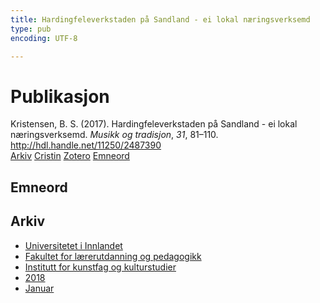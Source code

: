 ```yaml
---
title: Hardingfeleverkstaden på Sandland - ei lokal næringsverksemd
type: pub
encoding: UTF-8

---
```

<h1>Publikasjon</h1>
<article id="csl-bib-container-UXFEFND8" class="csl-bib-container">
  <div class="csl-bib-body"> <div class="csl-entry">Kristensen, B. S. (2017). Hardingfeleverkstaden på Sandland - ei lokal næringsverksemd. <i>Musikk og tradisjon</i>, <i>31</i>, 81–110. <a href="http://hdl.handle.net/11250/2487390">http://hdl.handle.net/11250/2487390</a></div> </div>
  <div class="csl-bib-buttons">
    <a href="#taxonomy-article-UXFEFND8" alt="archive" class="csl-bib-button">Arkiv</a>
    <a href="https://app.cristin.no/results/show.jsf?id=1533780" alt="Cristin" class="csl-bib-button">Cristin</a>
    <a href="http://zotero.org/groups/5881554/items/UXFEFND8" alt="Zotero" class="csl-bib-button">Zotero</a>
    <a href="#keywords-article-UXFEFND8" alt="keywords" class="csl-bib-button">Emneord</a>
  </div>
  <div id="csl-bib-meta-container-UXFEFND8"></div>
</article>
<div id="csl-bib-meta-UXFEFND8" class="csl-bib-meta">
  <article id="keywords-article-UXFEFND8" class="keywords-article">
    <h1>Emneord</h1>
    
  </article>
  <article id="taxonomy-article-UXFEFND8" class="taxonomy-article">
    <h1>Arkiv</h1>
    <ul>
      <li><a href="{{< params subfolder >}}nn/archive/?key=3DCRN523">Universitetet i Innlandet</a></li>
      <li><a href="{{< params subfolder >}}nn/archive/?key=WYNZA47F">Fakultet for lærerutdanning og pedagogikk</a></li>
      <li><a href="{{< params subfolder >}}nn/archive/?key=VBB2T4VJ">Institutt for kunstfag og kulturstudier</a></li>
      <li><a href="{{< params subfolder >}}nn/archive/?key=83ZSF7H3">2018</a></li>
      <li><a href="{{< params subfolder >}}nn/archive/?key=TL6PQXQP">Januar</a></li>
    </ul>
  </article>
</div>
